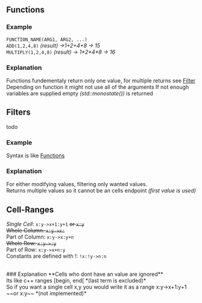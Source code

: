 
## Functions

### Example
`FUNCTION_NAME(ARG1, ARG2, ...)`
<br>
`ADD(1,2,4,8)` *(result) ->1+2+4+8 -> 15*
<br>
`MULTIPLY(1,2,4,8)` *(result) -> 1\*2\*4\*8 -> 16*

### Explanation
Functions fundementaly return only one value, for multiple returns see [Filter](#filters)
<br>
Depending on function it might not use all of the arguments
If not enough variables are supplied empty *(std::monostate())* is returned

## Filters
todo
### Example
Syntax is like [Functions](#functions)

### Explanation
For either modifying values, filtering only wanted values.
<br>
Returns multiple values so it cannot be an cells endpoint *(first value is used)*

## Cell-Ranges
*Single Cell*: `x:y->x+1:y+1` ~~or `x:y`~~ 
<br>
~~Whole Column: `x:y->x:`~~
<br>
Part of Column: `x:y->x:y+n`
<br>
~~Whole Row: `x:y->:y`~~
<br>
Part of Row: `x:y->x+n:y`
<br>
Constants are defined with !: `!x:!y->n:n`


<br>
### Explanation
**Cells who dont have an value are ignored**
<br>
Its like c++ ranges [begin, end[ *(last term is excluded)*
<br>
So if you want a single cell x,y you would write it as a range x:y->x+1:y+1 ~~or x:y~~ *(not implemented)*
<br>



